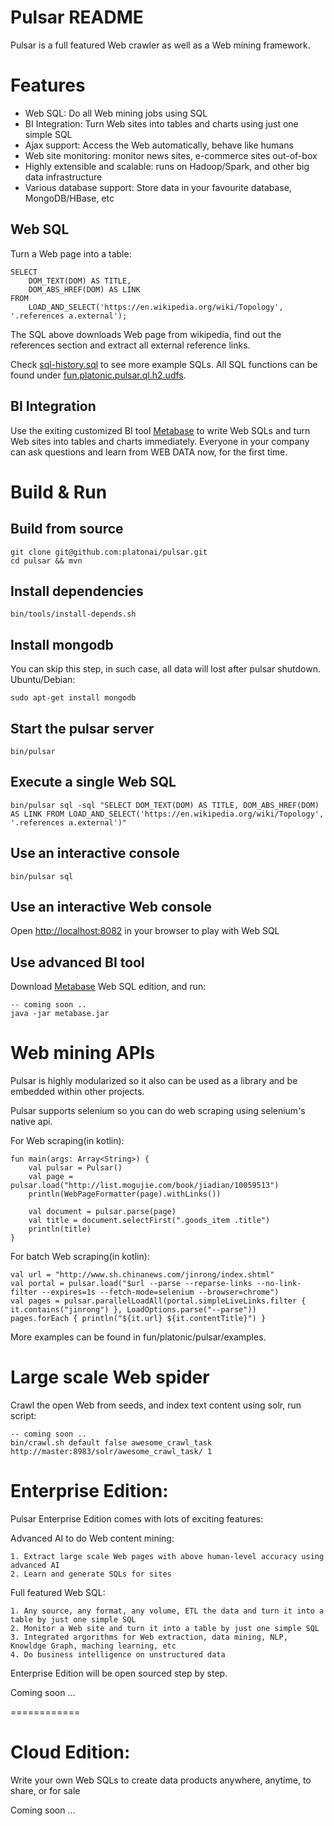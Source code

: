 Pulsar README
===================
Pulsar is a full featured Web crawler as well as a Web mining framework.

# Features
- Web SQL: Do all Web mining jobs using SQL
- BI Integration: Turn Web sites into tables and charts using just one simple SQL
- Ajax support: Access the Web automatically, behave like humans
- Web site monitoring: monitor news sites, e-commerce sites out-of-box
- Highly extensible and scalable: runs on Hadoop/Spark, and other big data infrastructure
- Various database support: Store data in your favourite database, MongoDB/HBase, etc

## Web SQL
Turn a Web page into a table:

    SELECT
        DOM_TEXT(DOM) AS TITLE,
        DOM_ABS_HREF(DOM) AS LINK
    FROM
        LOAD_AND_SELECT('https://en.wikipedia.org/wiki/Topology', '.references a.external');

The SQL above downloads Web page from wikipedia, find out the references section and extract all external reference links.

Check [sql-history.sql](https://github.com/platonai/pulsar/blob/master/sql-history.sql) to see more example SQLs. All SQL functions can be found under [fun.platonic.pulsar.ql.h2.udfs](https://github.com/platonai/pulsar/tree/master/pulsar-ql-server/src/main/kotlin/fun/platonic/pulsar/ql/h2/udfs).

## BI Integration
Use the exiting customized BI tool [Metabase](https://github.com/platonai/metabase) to write Web SQLs and turn 
Web sites into tables and charts immediately.
Everyone in your company can ask questions and learn from WEB DATA now, for the first time.

# Build & Run
## Build from source
    git clone git@github.com:platonai/pulsar.git
    cd pulsar && mvn
## Install dependencies
    bin/tools/install-depends.sh
## Install mongodb
You can skip this step, in such case, all data will lost after pulsar shutdown.
Ubuntu/Debian:

    sudo apt-get install mongodb
## Start the pulsar server
    bin/pulsar
## Execute a single Web SQL
    bin/pulsar sql -sql "SELECT DOM_TEXT(DOM) AS TITLE, DOM_ABS_HREF(DOM) AS LINK FROM LOAD_AND_SELECT('https://en.wikipedia.org/wiki/Topology', '.references a.external')"
## Use an interactive console
    bin/pulsar sql
## Use an interactive Web console
Open [http://localhost:8082](http://localhost:8082) in your browser to play with Web SQL

## Use advanced BI tool
Download [Metabase](https://github.com/platonai/metabase) Web SQL edition, and run:

    -- coming soon ..
    java -jar metabase.jar

# Web mining APIs
Pulsar is highly modularized so it also can be used as a library and be embedded within other projects.

Pulsar supports selenium so you can do web scraping using selenium's native api.

For Web scraping(in kotlin):

    fun main(args: Array<String>) {
        val pulsar = Pulsar()
        val page = pulsar.load("http://list.mogujie.com/book/jiadian/10059513")
        println(WebPageFormatter(page).withLinks())

        val document = pulsar.parse(page)
        val title = document.selectFirst(".goods_item .title")
        println(title)
    }

For batch Web scraping(in kotlin):

    val url = "http://www.sh.chinanews.com/jinrong/index.shtml"
    val portal = pulsar.load("$url --parse --reparse-links --no-link-filter --expires=1s --fetch-mode=selenium --browser=chrome")
    val pages = pulsar.parallelLoadAll(portal.simpleLiveLinks.filter { it.contains("jinrong") }, LoadOptions.parse("--parse"))
    pages.forEach { println("${it.url} ${it.contentTitle}") }

More examples can be found in fun/platonic/pulsar/examples.

# Large scale Web spider
Crawl the open Web from seeds, and index text content using solr, run script:

    -- coming soon ..
    bin/crawl.sh default false awesome_crawl_task http://master:8983/solr/awesome_crawl_task/ 1

# Enterprise Edition:

Pulsar Enterprise Edition comes with lots of exciting features:

Advanced AI to do Web content mining:
```
1. Extract large scale Web pages with above human-level accuracy using advanced AI
2. Learn and generate SQLs for sites
```

Full featured Web SQL:
```
1. Any source, any format, any volume, ETL the data and turn it into a table by just one simple SQL
2. Monitor a Web site and turn it into a table by just one simple SQL
3. Integrated argorithms for Web extraction, data mining, NLP, Knowldge Graph, maching learning, etc
4. Do business intelligence on unstructured data
```

Enterprise Edition will be open sourced step by step.

Coming soon ...

============

# Cloud Edition:

Write your own Web SQLs to create data products anywhere, anytime, to share, or for sale

Coming soon ...
